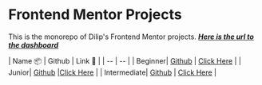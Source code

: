# Frontend Mentor Projects

This is the monorepo of Dilip's Frontend Mentor projects. **_[Here is the url to the dashboard](https://curiousdilip.github.io/frontend-mentor)_**

| Name 📦          | Github                | Link 🔗                                                                                                                      |
| -- | -- |
| Beginner| [Github](./beginner/) |  [Click Here](https://curiousdilip.github.io/frontend-mentor/beginner/index.html)  |
| Junior| [Github](./junior)  |[Click Here](https://curiousdilip.github.io/frontend-mentor/junior/index.html)  |
| Intermediate| [Github](./intermediate)  |  [Click Here](https://curiousdilip.github.io/frontend-mentor/intermediate/index.html)  |

